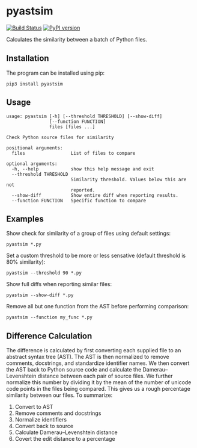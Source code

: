 pyastsim
========

[![Build Status](https://travis-ci.org/jncraton/pyastsim.svg?branch=master)](https://travis-ci.org/jncraton/pyastsim)
[![PyPI version](https://badge.fury.io/py/pyastsim.svg)](https://badge.fury.io/py/pyastsim)

Calculates the similarity between a batch of Python files.

Installation
------------

The program can be installed using pip:

```
pip3 install pyastsim
```

Usage
-----

```
usage: pyastsim [-h] [--threshold THRESHOLD] [--show-diff]
                [--function FUNCTION]
                files [files ...]

Check Python source files for similarity

positional arguments:
  files                 List of files to compare

optional arguments:
  -h, --help            show this help message and exit
  --threshold THRESHOLD
                        Similarity threshold. Values below this are not
                        reported.
  --show-diff           Show entire diff when reporting results.
  --function FUNCTION   Specific function to compare
```

Examples
--------

Show check for similarity of a group of files using default settings:

```
pyastsim *.py
```

Set a custom threshold to be more or less sensative (default threshold is 80% similarity):

```
pyastsim --threshold 90 *.py
```

Show full diffs when reporting similar files:

```
pyastsim --show-diff *.py
```

Remove all but one function from the AST before performing comparison:

```
pyastsim --function my_func *.py
```

Difference Calculation
----------------------

The difference is calculated by first converting each supplied file to an abstract syntax tree (AST). The AST is then normalized to remove comments, docstrings, and standardize identifier names. We then convert the AST back to Python source code and calculate the Damerau–Levenshtein distance between each pair of source files. We further normalize this number by dividing it by the mean of the number of unicode code points in the files being compared. This gives us a rough percentage similarity between our files. To summarize:

1. Convert to AST
2. Remove comments and docstrings
3. Normalize identifiers
4. Convert back to source
5. Calculate Damerau–Levenshtein distance
6. Covert the edit distance to a percentage